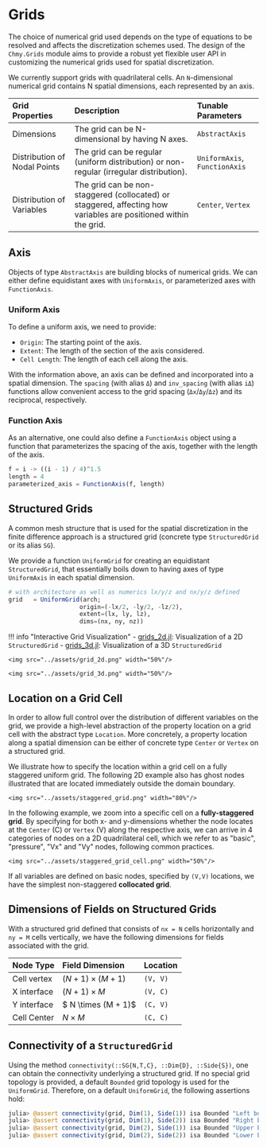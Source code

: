 # Grids

The choice of numerical grid used depends on the type of equations to be resolved and affects the discretization schemes used. The design of the `Chmy.Grids` module aims to provide a robust yet flexible user API in customizing the numerical grids used for spatial discretization.

We currently support grids with quadrilateral cells. An `N`-dimensional numerical grid contains N spatial dimensions, each represented by an axis.

| Grid Properties | Description |Tunable Parameters |
|:-------|:------------|:------------|
| Dimensions | The grid can be N-dimensional by having N axes. | `AbstractAxis` |
| Distribution of Nodal Points | The grid can be regular (uniform distribution) or non-regular (irregular distribution). | `UniformAxis`, `FunctionAxis` |
| Distribution of Variables | The grid can be non-staggered (collocated) or staggered, affecting how variables are positioned within the grid. | `Center`, `Vertex` |

## Axis

Objects of type `AbstractAxis` are building blocks of numerical grids. We can either define equidistant axes with `UniformAxis`, or parameterized axes with `FunctionAxis`.

### Uniform Axis

To define a uniform axis, we need to provide:

- `Origin`: The starting point of the axis.
- `Extent`: The length of the section of the axis considered.
- `Cell Length`: The length of each cell along the axis.

With the information above, an axis can be defined and incorporated into a spatial dimension. The `spacing` (with alias `Δ`) and `inv_spacing` (with alias `iΔ`) functions allow convenient access to the grid spacing (`Δx`/`Δy`/`Δz`) and its reciprocal, respectively.

### Function Axis

As an alternative, one could also define a `FunctionAxis` object using a function that parameterizes the spacing of the axis, together with the length of the axis.

```julia
f = i -> ((i - 1) / 4)^1.5
length = 4
parameterized_axis = FunctionAxis(f, length)
```

## Structured Grids

A common mesh structure that is used for the spatial discretization in the finite difference approach is a structured grid (concrete type `StructuredGrid` or its alias `SG`).

We provide a function `UniformGrid` for creating an equidistant `StructuredGrid`, that essentially boils down to having axes of type `UniformAxis` in each spatial dimension.

```julia
# with architecture as well as numerics lx/y/z and nx/y/z defined
grid   = UniformGrid(arch; 
                    origin=(-lx/2, -ly/2, -lz/2), 
                    extent=(lx, ly, lz), 
                    dims=(nx, ny, nz))
```

!!! info "Interactive Grid Visualization" 
    - [grids_2d.jl](https://github.com/PTsolvers/Chmy.jl/blob/main/examples/grids_2d.jl):  Visualization of a 2D `StructuredGrid`
    -  [grids_3d.jl](https://github.com/PTsolvers/Chmy.jl/blob/main/examples/grids_3d.jl):  Visualization of a 3D `StructuredGrid`

```@raw html
<img src="../assets/grid_2d.png" width="50%"/>
```

```@raw html
<img src="../assets/grid_3d.png" width="50%"/>
```

## Location on a Grid Cell

In order to allow full control over the distribution of different variables on the grid, we provide a high-level abstraction of the property location on a grid cell with the abstract type `Location`. More concretely, a property location along a spatial dimension can be either of concrete type `Center` or `Vertex` on a structured grid.

We illustrate how to specify the location within a grid cell on a fully staggered uniform grid. The following 2D example also has ghost nodes illustrated that are located immediately outside the domain boundary.

```@raw html
<img src="../assets/staggered_grid.png" width="80%"/>
```

In the following example, we zoom into a specific cell on a **fully-staggered grid**. By specifying for both x- and y-dimensions whether the node locates at the `Center` (C) or `Vertex` (V) along the respective axis, we can arrive in 4 categories of nodes on a 2D quadrilateral cell, which we refer to as "basic", "pressure", "Vx" and "Vy" nodes, following common practices.

```@raw html
<img src="../assets/staggered_grid_cell.png" width="50%"/>
```

If all variables are defined on basic nodes, specified by `(V,V)` locations, we have the simplest non-staggered **collocated grid**.

## Dimensions of Fields on Structured Grids

With a structured grid defined that consists of `nx = N` cells horizontally and `ny = M` cells vertically, we have the following dimensions for fields associated with the grid.

| Node Type | Field Dimension | Location |
|:----------|:----------------|:---------|
| Cell vertex | $(N + 1) \times (M + 1)$ | `(V, V)` |
| X interface | $(N + 1) \times M$       | `(V, C)` |
| Y interface | $ N \times (M + 1)$      | `(C, V)` |
| Cell Center | $N \times M$             | `(C, C)` |

## Connectivity of a `StructuredGrid`

Using the method `connectivity(::SG{N,T,C}, ::Dim{D}, ::Side{S})`, one can obtain the connectivity underlying a structured grid. If no special grid topology is provided, a default `Bounded` grid topology is used for the `UniformGrid`. Therefore, on a default `UniformGrid`, the following assertions hold:

```julia
julia> @assert connectivity(grid, Dim(1), Side(1)) isa Bounded "Left boundary is bounded"
julia> @assert connectivity(grid, Dim(1), Side(2)) isa Bounded "Right boundary is bounded"
julia> @assert connectivity(grid, Dim(2), Side(1)) isa Bounded "Upper boundary is bounded"
julia> @assert connectivity(grid, Dim(2), Side(2)) isa Bounded "Lower boundary is bounded"
```
